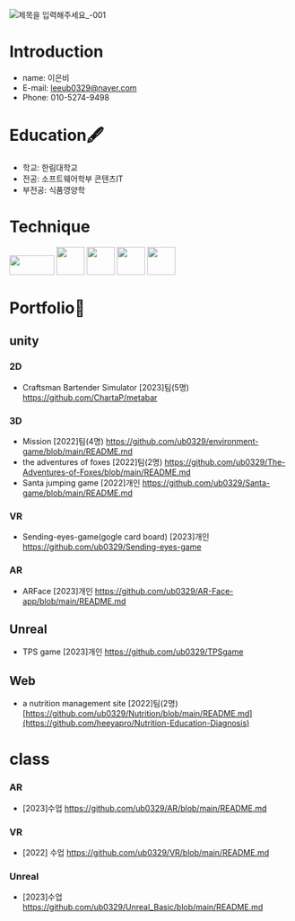 ![제목을 입력해주세요_-001](https://github.com/ub0329/ub0329/assets/112606772/27846e9c-5475-4df6-a25c-43212e4c01c4)

# Introduction
 - name: 이은비
 - E-mail: leeub0329@naver.com
 - Phone: 010-5274-9498

 
# Education🖋️
  - 학교: 한림대학교
  - 전공: 소프트웨어학부 콘텐츠IT
  - 부전공: 식품영양학
# Technique
<img src="https://github.com/ub0329/ub0329/assets/112606772/ec5358f4-8352-4564-8510-3b09cc52f230"  width="80" height="35"/>
<img src="https://github.com/ub0329/ub0329/assets/112606772/196b716f-0d6c-4aef-b317-e4c8e4b5ad36"  width="50" height="50"/>
<img src="https://github.com/ub0329/ub0329/assets/112606772/1bc848af-b2fb-4f87-8343-d9307b82b918"  width="50" height="50"/>
<img src="https://github.com/ub0329/ub0329/assets/112606772/50908cae-989c-49d4-a039-f205e897892d"  width="50" height="50"/>
<img src="https://github.com/ub0329/ub0329/assets/112606772/f0f79e5f-1d82-4632-b068-b89e911ecda5"  width="50" height="50"/>

# Portfolio📔
## unity
### 2D 
- Craftsman Bartender Simulator
[2023]팀(5명)
https://github.com/ChartaP/metabar
### 3D 
- Mission
[2022]팀(4명)
https://github.com/ub0329/environment-game/blob/main/README.md
- the adventures of foxes
[2022]팀(2명)
https://github.com/ub0329/The-Adventures-of-Foxes/blob/main/README.md
- Santa jumping game
[2022]개인
https://github.com/ub0329/Santa-game/blob/main/README.md
### VR 
- Sending-eyes-game(gogle card board)
[2023]개인
https://github.com/ub0329/Sending-eyes-game
### AR
- ARFace
[2023]개인 
https://github.com/ub0329/AR-Face-app/blob/main/README.md

## Unreal
- TPS game
[2023]개인 
https://github.com/ub0329/TPSgame

## Web
-  a nutrition management site
[2022]팀(2명)
[https://github.com/ub0329/Nutrition/blob/main/README.md](https://github.com/heeyapro/Nutrition-Education-Diagnosis)

# class
### AR
- [2023]수업
https://github.com/ub0329/AR/blob/main/README.md
### VR
- [2022] 수업
https://github.com/ub0329/VR/blob/main/README.md
### Unreal
- [2023]수업
https://github.com/ub0329/Unreal_Basic/blob/main/README.md

 
